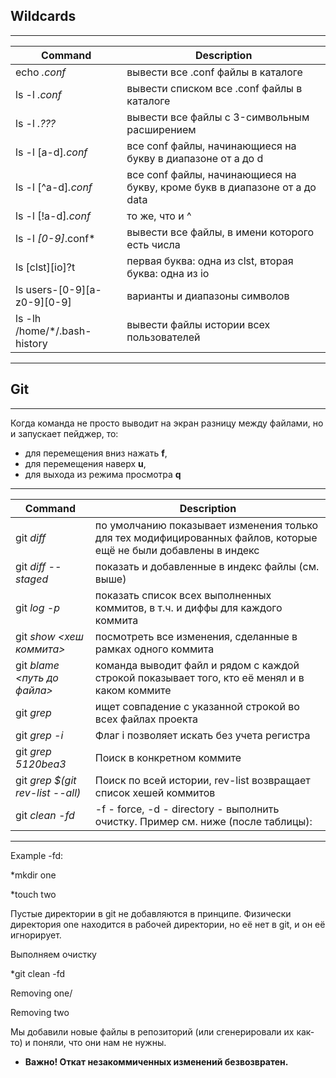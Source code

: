 ## Wildcards
------------
Command | Description
------- | -----------
echo *.conf* | вывести все .conf файлы в каталоге
ls -l *.conf* | вывести списком все .conf файлы в каталоге
ls -l *.???* | вывести все файлы c 3-символьным расширением
ls -l [a-d]*.conf* | все conf файлы, начинающиеся на букву в диапазоне от a до d
ls -l [^a-d]*.conf* | все conf файлы, начинающиеся на букву, кроме букв в диапазоне от a до data
ls -l [!a-d]*.conf* | то же, что и ^
ls -l *[0-9]*.conf* | вывести все файлы, в имени которого есть числа
ls [clst][io]?t | первая буква: одна из clst, вторая буква: одна из io
ls users-[0-9][a-z0-9][0-9] | варианты и диапазоны символов
ls -lh /home/*/.bash-history | вывести файлы истории всех пользователей
-------------
## Git
------------
Когда команда не просто выводит на экран разницу между файлами, но и запускает пейджер, то:
- для перемещения вниз нажать **f**,
- для перемещения наверх **u**,
- для выхода из режима просмотра **q**
--------------------
Command | Description
------- | -----------
git *diff* | по умолчанию показывает изменения только для тех модифицированных файлов, которые ещё не были добавлены в индекс
git *diff --staged* | показать и добавленные в индекс файлы (см. выше)
git *log -p* | показать список всех выполненных коммитов, в т.ч. и диффы для каждого коммита
git *show <хеш коммита>* | посмотреть все изменения, сделанные в рамках одного коммита
git *blame <путь до файла>* | команда выводит файл и рядом с каждой строкой показывает того, кто её менял и в каком коммите
git *grep <line>* | ищет совпадение с указанной строкой во всех файлах проекта
git *grep -i <line>* | Флаг i позволяет искать без учета регистра
git *grep <line> 5120bea3* | Поиск в конкретном коммите
git *grep <line> $(git rev-list --all)* | Поиск по всей истории, rev-list возвращает список хешей коммитов
git *clean -fd* | -f - force, -d - directory - выполнить очистку. Пример см. ниже (после таблицы):
-----------------
  
Example -fd:

*mkdir one

*touch two

Пустые директории в git не добавляются в принципе. Физически директория one находится в рабочей директории, но её нет в git, и он её игнорирует.

Выполняем очистку

*git clean -fd

Removing one/

Removing two

Мы добавили новые файлы в репозиторий (или сгенерировали их как-то) и поняли, что они нам не нужны.
  
- **Важно! Откат незакоммиченных изменений безвозвратен.**
